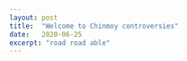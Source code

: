 ```yaml
---
layout: post
title:  "Welcome to Chinmoy controversies"
date:   2020-06-25
excerpt: "road road able"
---
```

